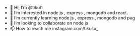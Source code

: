 - 👋 Hi, I’m @tikul1
- 👀 I’m interested in node js , express , mongodb and react.
- 🌱 I’m currently learning node js , express , mongodb and pug
- 💞️ I’m looking to collaborate on node js
- 📫 How to reach me instagram.com/tikul.x_

<!---
tikul1/tikul1 is a ✨ special ✨ repository because its `README.md` (this file) appears on your GitHub profile.
You can click the Preview link to take a look at your changes.
--->
